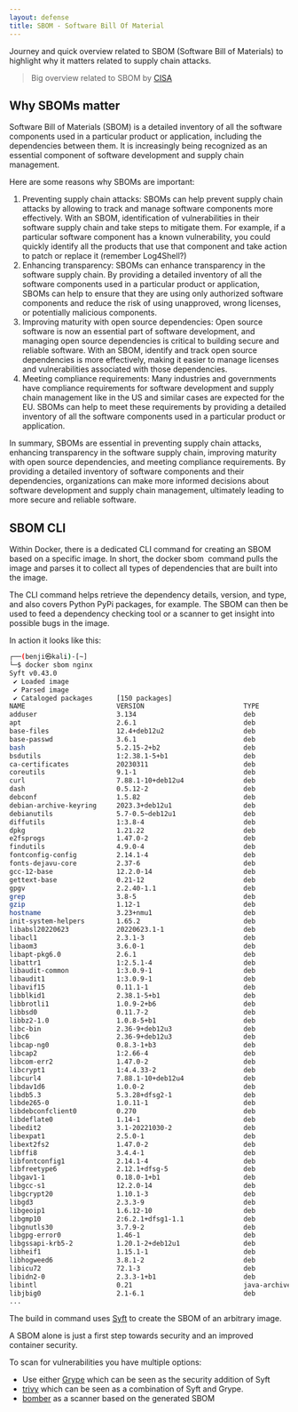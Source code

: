 ```yaml
---
layout: defense
title: SBOM - Software Bill Of Material
---
```


Journey and quick overview related to SBOM (Software Bill of Materials) to highlight why it matters related to supply chain attacks. 

> Big overview related to SBOM by [CISA](https://www.cisa.gov/sbom#:~:text=A%20%E2%80%9Csoftware%20bill%20of%20materials,that%20make%20up%20software%20components.)

## Why SBOMs matter

Software Bill of Materials (SBOM) is a detailed inventory of all the software components used in a particular product or application, including
the dependencies between them. It is increasingly being recognized as an essential component of software development and supply chain
management.

Here are some reasons why SBOMs are important:
1. Preventing supply chain attacks: SBOMs can help prevent supply chain attacks by allowing to track and manage software components
more effectively. With an SBOM, identification of vulnerabilities in their software supply chain and take steps to mitigate them. For
example, if a particular software component has a known vulnerability, you could quickly identify all the products that use that component and take action to patch or replace it (remember Log4Shell?)
2. Enhancing transparency: SBOMs can enhance transparency in the software supply chain. By providing a detailed inventory of all the
software components used in a particular product or application, SBOMs can help to ensure that they are using only authorized software
components and reduce the risk of using unapproved, wrong licenses, or potentially malicious components.
3. Improving maturity with open source dependencies: Open source software is now an essential part of software development, and
managing open source dependencies is critical to building secure and reliable software. With an SBOM, identify and track open source
dependencies is more effectively, making it easier to manage licenses and vulnerabilities associated with those dependencies.
4. Meeting compliance requirements: Many industries and governments have compliance requirements for software development and
supply chain management like in the US and similar cases are expected for the EU. SBOMs can help to meet these requirements by
providing a detailed inventory of all the software components used in a particular product or application.

In summary, SBOMs are essential in preventing supply chain attacks, enhancing transparency in the software supply chain, improving
maturity with open source dependencies, and meeting compliance requirements. By providing a detailed inventory of software components
and their dependencies, organizations can make more informed decisions about software development and supply chain management,
ultimately leading to more secure and reliable software.

## SBOM CLI
Within Docker, there is a dedicated CLI command for creating an SBOM based on a specific image. In short, the docker sbom <image>
command pulls the image and parses it to collect all types of dependencies that are built into the image.

The CLI command helps retrieve the dependency details, version, and type, and also covers Python PyPi packages, for example. The
SBOM can then be used to feed a dependency checking tool or a scanner to get insight into possible bugs in the image.

In action it looks like this:

<!-- cSpell:disable -->
```bash
┌──(benji㉿kali)-[~]
└─$ docker sbom nginx
Syft v0.43.0
 ✔ Loaded image
 ✔ Parsed image
 ✔ Cataloged packages      [150 packages]
NAME                       VERSION                         TYPE
adduser                    3.134                           deb
apt                        2.6.1                           deb
base-files                 12.4+deb12u2                    deb
base-passwd                3.6.1                           deb
bash                       5.2.15-2+b2                     deb
bsdutils                   1:2.38.1-5+b1                   deb
ca-certificates            20230311                        deb
coreutils                  9.1-1                           deb
curl                       7.88.1-10+deb12u4               deb
dash                       0.5.12-2                        deb
debconf                    1.5.82                          deb
debian-archive-keyring     2023.3+deb12u1                  deb
debianutils                5.7-0.5~deb12u1                 deb
diffutils                  1:3.8-4                         deb
dpkg                       1.21.22                         deb
e2fsprogs                  1.47.0-2                        deb
findutils                  4.9.0-4                         deb
fontconfig-config          2.14.1-4                        deb
fonts-dejavu-core          2.37-6                          deb
gcc-12-base                12.2.0-14                       deb
gettext-base               0.21-12                         deb
gpgv                       2.2.40-1.1                      deb
grep                       3.8-5                           deb
gzip                       1.12-1                          deb
hostname                   3.23+nmu1                       deb
init-system-helpers        1.65.2                          deb
libabsl20220623            20220623.1-1                    deb
libacl1                    2.3.1-3                         deb
libaom3                    3.6.0-1                         deb
libapt-pkg6.0              2.6.1                           deb
libattr1                   1:2.5.1-4                       deb
libaudit-common            1:3.0.9-1                       deb
libaudit1                  1:3.0.9-1                       deb
libavif15                  0.11.1-1                        deb
libblkid1                  2.38.1-5+b1                     deb
libbrotli1                 1.0.9-2+b6                      deb
libbsd0                    0.11.7-2                        deb
libbz2-1.0                 1.0.8-5+b1                      deb
libc-bin                   2.36-9+deb12u3                  deb
libc6                      2.36-9+deb12u3                  deb
libcap-ng0                 0.8.3-1+b3                      deb
libcap2                    1:2.66-4                        deb
libcom-err2                1.47.0-2                        deb
libcrypt1                  1:4.4.33-2                      deb
libcurl4                   7.88.1-10+deb12u4               deb
libdav1d6                  1.0.0-2                         deb
libdb5.3                   5.3.28+dfsg2-1                  deb
libde265-0                 1.0.11-1                        deb
libdebconfclient0          0.270                           deb
libdeflate0                1.14-1                          deb
libedit2                   3.1-20221030-2                  deb
libexpat1                  2.5.0-1                         deb
libext2fs2                 1.47.0-2                        deb
libffi8                    3.4.4-1                         deb
libfontconfig1             2.14.1-4                        deb
libfreetype6               2.12.1+dfsg-5                   deb
libgav1-1                  0.18.0-1+b1                     deb
libgcc-s1                  12.2.0-14                       deb
libgcrypt20                1.10.1-3                        deb
libgd3                     2.3.3-9                         deb
libgeoip1                  1.6.12-10                       deb
libgmp10                   2:6.2.1+dfsg1-1.1               deb
libgnutls30                3.7.9-2                         deb
libgpg-error0              1.46-1                          deb
libgssapi-krb5-2           1.20.1-2+deb12u1                deb
libheif1                   1.15.1-1                        deb
libhogweed6                3.8.1-2                         deb
libicu72                   72.1-3                          deb
libidn2-0                  2.3.3-1+b1                      deb
libintl                    0.21                            java-archive
libjbig0                   2.1-6.1                         deb
...
```
<!-- cSpell:enable -->

The build in command uses [Syft](https://github.com/anchore/syft) to create the SBOM of an arbitrary image. 


A SBOM alone is just a first step towards security and an improved container security. 

To scan for vulnerabilities you have multiple options:

*  Use either [Grype](https://github.com/anchore/grype)  which can be seen as the security addition of Syft
*  [trivy](https://github.com/aquasecurity/trivy) which can be seen as a combination of Syft and Grype. 
*  [bomber](https://github.com/devops-kung-fu/bomber) as a scanner based on the generated SBOM

